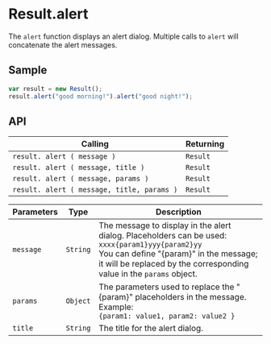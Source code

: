 # Result.alert

The `alert` function displays an alert dialog.  Multiple calls to `alert` will concatenate the alert messages.

## Sample

```javascript
var result = new Result();
result.alert("good morning!").alert("good night!");
```

## API

| Calling | Returning |
|---|---|
| `result. alert ( message )` | `Result` |
| `result. alert ( message, title )` | `Result` |
| `result. alert ( message, params )` | `Result` |
| `result. alert ( message, title, params )` | `Result` |

| Parameters | Type | Description |
|---|---|---|
| `message` | `String` | The message to display in the alert dialog. Placeholders can be used: <br> ```xxxx{param1}yyy{param2}yy``` <br>You can define "{param}" in the message; it will be replaced by the corresponding value in the `params` object. |
| `params` | `Object` | The parameters used to replace the "{param}" placeholders in the message. Example: <br> ```{param1: value1, param2: value2 }``` |
| `title` | `String` | The title for the alert dialog. |
